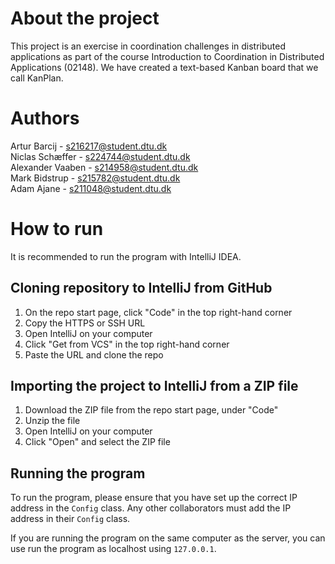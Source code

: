 # About the project
This project is an exercise in coordination challenges in distributed applications as part of the course Introduction to
Coordination in Distributed Applications (02148).
We have created a text-based Kanban board that we call KanPlan.

# Authors
Artur Barcij - s216217@student.dtu.dk\
Niclas Schæffer - s224744@student.dtu.dk\
Alexander Vaaben - s214958@student.dtu.dk\
Mark Bidstrup - s215782@student.dtu.dk\
Adam Ajane - s211048@student.dtu.dk

# How to run
It is recommended to run the program with IntelliJ IDEA.

## Cloning repository to IntelliJ from GitHub
1. On the repo start page, click "Code" in the top right-hand corner
2. Copy the HTTPS or SSH URL
3. Open IntelliJ on your computer
4. Click "Get from VCS" in the top right-hand corner
5. Paste the URL and clone the repo

## Importing the project to IntelliJ from a ZIP file
1. Download the ZIP file from the repo start page, under "Code"
2. Unzip the file
3. Open IntelliJ on your computer
4. Click "Open" and select the ZIP file

## Running the program
To run the program, please ensure that you have set up the correct IP address in the `Config` class.
Any other collaborators must add the IP address in their `Config` class.

If you are running the program on the same computer as the server, you can use run the program as localhost using
`127.0.0.1`.
